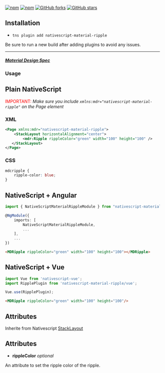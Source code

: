 [![npm](https://img.shields.io/npm/v/nativescript-material-ripple.svg)](https://www.npmjs.com/package/nativescript-material-ripple)
[![npm](https://img.shields.io/npm/dt/nativescript-material-ripple.svg?label=npm%20downloads)](https://www.npmjs.com/package/nativescript-material-ripple)
[![GitHub forks](https://img.shields.io/github/forks/Akylas/nativescript-material-components.svg)](https://github.com/Akylas/nativescript-material-components/network)
[![GitHub stars](https://img.shields.io/github/stars/Akylas/nativescript-material-components.svg)](https://github.com/Akylas/nativescript-material-components/stargazers)

## Installation

* `tns plugin add nativescript-material-ripple`

Be sure to run a new build after adding plugins to avoid any issues.

---

##### [Material Design Spec](https://material.io/design/interaction/states.html#usage)

### Usage


## Plain NativeScript

<span style="color:red">IMPORTANT: </span>_Make sure you include `xmlns:mdr="nativescript-material-ripple"` on the Page element_

### XML

```XML
<Page xmlns:mdr="nativescript-material-ripple">
    <StackLayout horizontalAlignment="center">
        <mdr:Ripple rippleColor="green" width="100" height="100" />
   </StackLayout>
</Page>
```

### CSS

```CSS
mdcripple {
    ripple-color: blue;
}
```

## NativeScript + Angular

```typescript
import { NativeScriptMaterialRippleModule } from "nativescript-material-ripple/angular";

@NgModule({
    imports: [
        NativeScriptMaterialRippleModule,
        ...
    ],
    ...
})
```

```html
<MDRipple rippleColor="green" width="100" height="100"></MDRipple>
```

## NativeScript + Vue

```javascript
import Vue from 'nativescript-vue';
import RipplePlugin from 'nativescript-material-ripple/vue';

Vue.use(RipplePlugin);
```

```html
<MDRipple rippleColor="green" width="100" height="100"/>
```

## Attributes

Inherite from Nativescript [StackLayout](https://docs.nativescript.org/ui/layouts/layout-containers#stacklayout-properties)

## Attributes

* **rippleColor** _optional_

An attribute to set the ripple color of the ripple.
